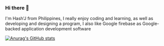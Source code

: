### Hi there 👋
I'm Hash'J from Philippines, I really enjoy coding and learning, as well as developing and designing a program, I also like Google firebase as Google-backed application development software

[![Anurag's GitHub stats](https://github-readme-stats.vercel.app/api?username=HashJProgramming)](https://github.com/anuraghazra/github-readme-stats)
